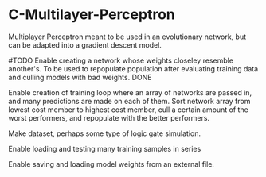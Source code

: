 # C-Multilayer-Perceptron

Multiplayer Perceptron meant to be used in an evolutionary network, but can be adapted into a gradient descent model.

#TODO 
Enable creating a network whose weights closeley resemble another's. To be used to repopulate population after evaluating training data and culling models with bad weights. DONE

Enable creation of training loop where an array of networks are passed in, and many predictions are made on each of them. Sort network array from lowest cost member to highest cost member, cull a certain amount of the worst performers, and repopulate with the better performers.

Make dataset, perhaps some type of logic gate simulation.

Enable loading and testing many training samples in series

Enable saving and loading model weights from an external file.
